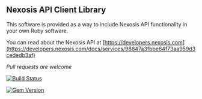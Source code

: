 ## Nexosis API Client Library
This software is provided as a way to include Nexosis API functionality in your own Ruby software.

You can read about the Nexosis API at [https://developers.nexosis.com](https://developers.nexosis.com/docs/services/98847a3fbbe64f73aa959d3cededb3af)

*Pull requests are welcome*

[![Build Status](https://travis-ci.org/Nexosis/nexosisclient-rb.svg?branch=master)](https://travis-ci.org/Nexosis/nexosisclient-rb)

[![Gem Version](https://badge.fury.io/rb/nexosis_api.svg)](https://badge.fury.io/rb/nexosis_api)
